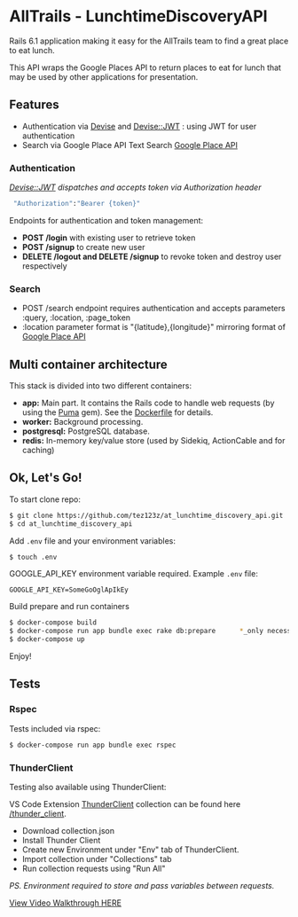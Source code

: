 # AllTrails - LunchtimeDiscoveryAPI

Rails 6.1 application making it easy for the AllTrails team to find a great place to eat lunch.

This API wraps the Google Places API to return places to eat for lunch that may be used by other applications for presentation.

## Features

- Authentication via [Devise](https://github.com/heartcombo/devise) and [Devise::JWT](https://github.com/waiting-for-dev/devise-jwt) : using JWT for user authentication
- Search via Google Place API Text Search [Google Place API](https://developers.google.com/maps/documentation/places/web-service/search-text)

### Authentication

_[Devise::JWT](https://github.com/waiting-for-dev/devise-jwt) dispatches and accepts token via Authorization header_

```bash
 "Authorization":"Bearer {token}"
```

Endpoints for authentication and token management:

- **POST /login** with existing user to retrieve token
- **POST /signup** to create new user
- **DELETE /logout and DELETE /signup** to revoke token and destroy user respectively

### Search

- POST /search endpoint requires authentication and accepts parameters :query, :location, :page_token
- :location parameter format is "{latitude},{longitude}" mirroring format of [Google Place API](https://developers.google.com/maps/documentation/places/web-service/search-text)

## Multi container architecture

This stack is divided into two different containers:

- **app:** Main part. It contains the Rails code to handle web requests (by using the [Puma](https://github.com/puma/puma) gem). See the [Dockerfile](/Dockerfile) for details.
- **worker:** Background processing.
- **postgresql:** PostgreSQL database.
- **redis:** In-memory key/value store (used by Sidekiq, ActionCable and for caching)

## Ok, Let's Go!

To start clone repo:

```bash
$ git clone https://github.com/tez123z/at_lunchtime_discovery_api.git
$ cd at_lunchtime_discovery_api
```

Add `.env` file and your environment variables:

```bash
$ touch .env
```

GOOGLE_API_KEY environment variable required. Example `.env` file:

```
GOOGLE_API_KEY=SomeGoOglApIkEy
```

Build prepare and run containers

```bash
$ docker-compose build
$ docker-compose run app bundle exec rake db:prepare      *_only necessary after first build_
$ docker-compose up
```

Enjoy!

## Tests

### Rspec

Tests included via rspec:

```bash
$ docker-compose run app bundle exec rspec
```

### ThunderClient

Testing also available using ThunderClient:

VS Code Extension [ThunderClient](https://www.thunderclient.io/) collection can be found here [/thunder_client](https://github.com/tez123z/at_lunchtime_discovery_api/blob/main/thunder_client/collection.json).

- Download collection.json
- Install Thunder Client
- Create new Environment under "Env" tab of ThunderClient.
- Import collection under "Collections" tab
- Run collection requests using "Run All"

_PS. Environment required to store and pass variables between requests._

[View Video Walkthrough HERE](https://share.getcloudapp.com/6quYn0Dl)
